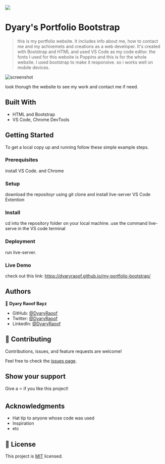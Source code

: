 ![](https://img.shields.io/badge/Microverse-blueviolet)

# Dyary's Portfolio Bootstrap

> this is my portfolio website. It includes info about me, how to contact me and my achivemets and creations as a web developer. It's created with Bootstrap and HTML and used VS Code as my code editor. the fonts I used for this website is Poppins and this is for the whole website. I used bootstrap to make it responsive. so i works well on mobile devices.

![screenshot](https://i.imgur.com/vWXwTaR.png)

look thorugh the website to see my work and contact me if need.

## Built With

- HTML and Bootstrap
- VS Code, Chrome DevTools

## Getting Started

To get a local copy up and running follow these simple example steps.

### Prerequisites

install VS Code. and Chrome

### Setup

download the repositoyr using git clone and install live-server VS Code Extention

### Install

cd into the repository folder on your local machine.
use the command live-serve in the VS code terminal

### Deployment

run live-server.

### Live Demo

check out this link: https://dyaryraoof.github.io/my-portfolio-bootstrap/

## Authors

👤 **Dyary Raoof Bayz**

- GitHub: [@DyaryRaoof](https://github.com/DyaryRaoof)
- Twitter: [@DyaryRaoof](https://twitter.com/DyaryRaoof)
- LinkedIn: [@DyaryRaoof](https://linkedin.com/in/DyaryRaoof)

## 🤝 Contributing

Contributions, issues, and feature requests are welcome!

Feel free to check the [issues page](https://github.com/DyaryRaoof/my-portfolio-bootstrap/issues).

## Show your support

Give a ⭐️ if you like this project!

## Acknowledgments

- Hat tip to anyone whose code was used
- Inspiration
- etc

## 📝 License

This project is [MIT](./MIT.md) licensed.
